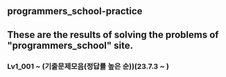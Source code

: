 ## programmers_school-practice
## These are the results of solving the problems of "programmers_school" site.
### Lv1_001 ~  (기출문제모음(정답률 높은 순))(23.7.3 ~ )